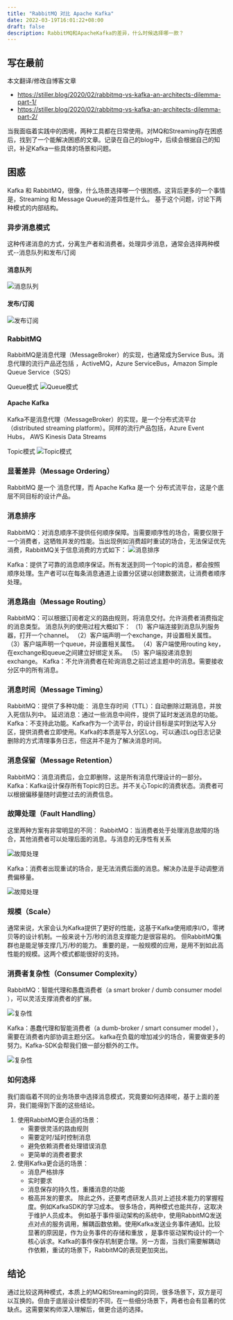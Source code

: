 ```yaml
---
title: "RabbitMQ 对比 Apache Kafka"
date: 2022-03-19T16:01:22+08:00
draft: false
description: RabbitMQ和ApacheKafka的差异，什么时候选择哪一款？
---
```


<!--more-->

## 写在最前

本文翻译/修改自博客文章
- https://stiller.blog/2020/02/rabbitmq-vs-kafka-an-architects-dilemma-part-1/
- https://stiller.blog/2020/02/rabbitmq-vs-kafka-an-architects-dilemma-part-2/

当我面临着实践中的困境，两种工具都在日常使用。对MQ和Streaming存在困惑后，找到了一个能解决困惑的文章。记录在自己的blog中，后续会根据自己的知识，补足Kafka一些具体的场景和问题。

## 困惑

Kafka 和 RabbitMQ，很像，什么场景选择哪一个很困惑。这背后更多的一个事情是，Streaming 和 Message Queue的差异性是什么。
基于这个问题，讨论下两种模式的内部结构。

### 异步消息模式

这种传递消息的方式，分离生产者和消费者。处理异步消息，通常会选择两种模式--消息队列和发布/订阅

#### 消息队列
![消息队列](./img/pic11.png)

#### 发布/订阅
![发布订阅](./img/pic12.png)

### RabbitMQ
RabbitMQ是消息代理（MessageBroker）的实现，也通常成为Service Bus。消息代理的流行产品还包括	，ActiveMQ，Azure ServiceBus，Amazon Simple Queue Service（SQS）

Queue模式
![Queue模式](./img/pic13.png)

#### Apache Kafka
Kafka不是消息代理（MessageBroker）的实现，是一个分布式流平台（distributed streaming platform）。同样的流行产品包括，Azure Event Hubs， AWS Kinesis Data Streams

Topic模式
![Topic模式](./img/pic14.png)

### 显著差异（Message Ordering）
RabbitMQ 是一个 消息代理，而 Apache Kafka 是一个 分布式流平台，这是个底层不同目标的设计产品。

### 消息排序
RabbitMQ：对消息顺序不提供任何顺序保障。当需要顺序性的场合，需要仅限于一个消费者，这牺牲并发的性能。当出现例如消费超时重试的场合，无法保证优先消费，RabbitMQ关于信息消费的方式如下：
![消息排序](./img/pic21.png)

Kafka：提供了可靠的消息顺序保证。所有发送到同一个topic的消息，都会按照顺序处理。生产者可以在每条消息通道上设置分区键以创建数据流，让消费者顺序处理。

### 消息路由（Message Routing）
RabbitMQ：可以根据订阅者定义的路由规则，将消息交付。允许消费者消费指定的消息类型。
消息队列的使用过程大概如下：
（1）客户端连接到消息队列服务器，打开一个channel。
（2）客户端声明一个exchange，并设置相关属性。
（3）客户端声明一个queue，并设置相关属性。
（4）客户端使用routing key，在exchange和queue之间建立好绑定关系。
（5）客户端投递消息到exchange。
Kafka：不允许消费者在轮询消息之前过滤主题中的消息。需要接收分区中的所有消息。

### 消息时间（Message Timing）
RabbitMQ：提供了多种功能：
消息生存时间（TTL）：自动删除过期消息，并放入死信队列中。
延迟消息：通过一些消息中间件，提供了延时发送消息的功能。
Kafka：不支持此功能。Kafka作为一个流平台，的设计目标是实时到达写入分区，提供消费者立即使用。Kafka的本质是写入分区Log，可以通过Log日志记录删除的方式清理事务日志，但这并不是为了解决消息时间。

### 消息保留（Message Retention）
RabbitMQ：消息消费后，会立即删除，这是所有消息代理设计的一部分。
Kafka：Kafka设计保存所有Topic的日志。并不关心Topic的消费状态。消费者可以根据偏移量随时调整过去的消费信息。

### 故障处理（Fault Handling）
这里两种方案有非常明显的不同：
RabbitMQ：当消费者处于处理消息故障的场合，其他消费者可以处理后面的消息。与消息的无序性有关系

![故障处理](./img/pic22.png)

Kafka：消费者出现重试的场合，是无法消费后面的消息。解决办法是手动调整消费偏移量。

![故障处理](./img/pic23.png)

### 规模（Scale）
通常来说，大家会认为Kafka提供了更好的性能，这基于Kafka使用顺序I/O，零拷贝等的设计机制。一般来说十万/秒的消息支撑能力是很容易的。
但RabbitMQ集群也是能足够支撑几万/秒的能力。
重要的是，一般规模的应用，是用不到如此高性能的规模。这两个模式都能很好的支持。

### 消费者复杂性（Consumer Complexity）
RabbitMQ：智能代理和愚蠢消费者（a smart broker / dumb consumer model ），可以灵活支撑消费者的扩展。

![复杂性](./img/pic24.png)

Kafka：愚蠢代理和智能消费者（a dumb-broker / smart consumer model ），需要在消费者内部协调主题分区。
kafka在负载的增加减少的场合，需要做更多的努力。Kafka-SDK会帮我们做一部分额外的工作。

![复杂性](./img/pic25.png)

### 如何选择
我们面临着不同的业务场景中选择消息模式，究竟要如何选择呢，基于上面的差异，我们能得到下面的这些结论。
1. 使用RabbitMQ更合适的场景：
    - 需要很灵活的路由规则
    - 需要定时/延时控制消息
    - 避免依赖消费者处理错误消息
    - 更简单的消费者要求
2. 使用Kafka更合适的场景：
   - 消息严格排序
   - 实时要求
   - 消息保存的持久性，重播消息的功能
   - 极高并发的要求。
除此之外，还要考虑研发人员对上述技术能力的掌握程度。例如KafkaSDK的学习成本。
很多场合，两种模式也能共存，这取决于维护人员成本。
例如基于事件驱动架构的系统中，使用RabbitMQ发送点对点的服务调用，解耦函数依赖。使用Kafka发送业务事件通知。比较显著的原因是，作为业务事件的存储和重放 ，是事件驱动架构设计的一个核心诉求。Kafka的事件保存机制更合理。另一方面，当我们需要解耦动作依赖，重试的场景下，RabbitMQ的表现更加突出。

## 结论
通过比较这两种模式，本质上的MQ和Streaming的异同，很多场景下，双方是可以互换的。但由于底层设计模型的不同，在一些细分场景下，两者也会有显著的优缺点。这需要架构师深入理解后，做更合适的选择。
